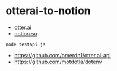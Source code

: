 # otterai-to-notion

- [otter.ai](https://otter.ai/)
- [notion.so](https://www.notion.so/)

`node testapi.js`

- https://github.com/omerdn1/otter.ai-api
- https://github.com/motdotla/dotenv

